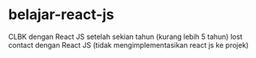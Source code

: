 # belajar-react-js
CLBK dengan React JS setelah sekian tahun (kurang lebih 5 tahun) lost contact dengan React JS (tidak mengimplementasikan react js ke projek)
